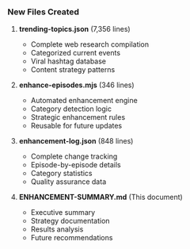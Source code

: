 ### New Files Created

1. **trending-topics.json** (7,356 lines)
   - Complete web research compilation
   - Categorized current events
   - Viral hashtag database
   - Content strategy patterns

2. **enhance-episodes.mjs** (346 lines)
   - Automated enhancement engine
   - Category detection logic
   - Strategic enhancement rules
   - Reusable for future updates

3. **enhancement-log.json** (848 lines)
   - Complete change tracking
   - Episode-by-episode details
   - Category statistics
   - Quality assurance data

4. **ENHANCEMENT-SUMMARY.md** (This document)
   - Executive summary
   - Strategy documentation
   - Results analysis
   - Future recommendations
